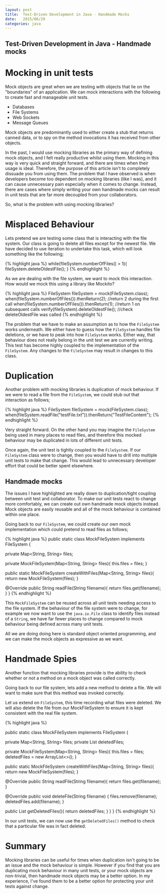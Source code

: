```yaml
---
layout: post
title:  Test-Driven Development in Java - Handmade Mocks
date:   2015/06/29
categories: java
---
```

Test-Driven Development in Java - Handmade mocks
---------------

Mocking in unit tests
=============
Mock objects are great when we are testing with objects that lie on the "boundaries" of an application. We can mock interactions with the following to create fast and manageable unit tests.

* Databases
* File Systems
* Web Sockets
* Message Queues

Mock objects are predominantly used to either create a stub that returns canned data, or to spy on the method invocations it has received from other objects.

In the past, I would use mocking libraries as the primary way of defining mock objects, and I felt really productive whilst using them. Mocking in this way is very quick and straight forward, and there are times when their usage is ideal. Therefore, the purpose of this article isn't to completely dissuade you from using them. The problem that I have observed is when developers become too dependent on mocking libraries (like I was), and it can cause unnecessary pain especially when it comes to change. Instead, there are cases where simply writing your own handmade mocks can result in unit tests that are far more decoupled from your collaborators.

So, what is the problem with using mocking libraries?

Misplaced Behaviour
============
Lets pretend we are testing some class that is interacting with the file system. Our class is going to delete all files except for the newest file. We have decided to use iteration to undertake this task, which will look something like the following;

{% highlight java %}
while(fileSystem.numberOfFiles() > 1){
  fileSystem.deleteOldestFile();
}
{% endhighlight %}

As we are dealing with the file system, we want to mock this interaction. How would we mock this using a library like Mockito?

{% highlight java %}
FileSystem fileSystem = mock(FileSystem.class);
when(fileSystem.numberOfFiles()).thenReturn(2); //return 2 during the first call
when(fileSystem.numberOfFiles()).thenReturn(1); //return 1 on subsequent calls
verify(fileSystem).deleteOldestFile();          //check deleteOldestFile was called
{% endhighlight %}

The problem that we have to make an assumption as to how the `FileSystem` works underneath. We either have to guess how the `FileSystem` handles file deletions, or we have to peak into how `FileSystem` works. Either way, that behaviour does not really belong in the unit test we are currently writing. This test has become highly coupled to the implementation of the `FileSystem`. Any changes to the `FileSystem` may result in changes to this class.

Duplication
===========
Another problem with mocking libraries is duplication of mock behaviour. If we were to read a file from the `FileSystem`, we could stub out that interaction as follows;

{% highlight java %}
FileSystem fileSystem = mock(FileSystem.class);
when(fileSystem.readFile("testFile.txt")).thenReturn("TestFileContent");
{% endhighlight %}

Very straight forward. On the other hand you may imagine the `FileSystem` being used in many places to read files, and therefore this mocked behaviour may be duplicated in lots of different unit tests.

Once again, the unit test is tightly coupled to the `FileSystem`. If our `FileSystem` class were to change, then you would have to drill into multiple unit tests to make that change. This would lead to unnecessary developer effort that could be better spent elsewhere.

Handmade mocks
-------------
The issues I have highlighted are really down to duplication/tight coupling between unit test and collaborator. To make our unit tests react to change more comfortably, we can create out own handmade mock objects instead. Mock objects are easily reusable and all of the mock behaviour is contained within one place.

Going back to our `FileSystem`, we could create our own mock implementation which could pretend to read files as follows;

{% highlight java %}
public static class MockFileSystem implements FileSystem {

  private Map<String, String> files;

  private MockFileSystem(Map<String, String> files){
    this.files = files;
  }

  public static MockFileSystem createWithFiles(Map<String, String> files){
    return new MockFileSystem(files);
  }

  @Override
  public String readFile(String filename){
    return files.get(filename);
  }
}
{% endhighlight %}

This `MockFileSystem` can be reused across all unit tests needing access to the file system. If the behaviour of the file system were to change, for example we now want to use the `java.io.File` class to identify files instead of a `String`, we have far fewer places to change compared to mock behaviour being defined across many unit tests.

All we are doing doing here is standard object oriented programming, and we can make the mock objects as expressive as we want.

Handmade Spies
============
Another function that mocking libraries provide is the ability to check whether or not a method on a mock object was called correctly.

Going back to our file system, lets add a new method to delete a file. We will want to make sure that this method was invoked correctly.

Let us extend on `FileSystem`, this time recording what files were deleted. We will also delete the file from our MockFileSystem to ensure it is kept consistent with the real file system.

{% highlight java %}

public static class MockFileSystem implements FileSystem {

  private Map<String, String> files;
  private List<String> deletedFiles;

  private MockFileSystem(Map<String, String> files){
    this.files = files;
    deletedFiles = new ArrayList<>();
  }

  public static MockFileSystem createWithFiles(Map<String, String> files){
    return new MockFileSystem(files);
  }

  @Override
  public String readFile(String filename){
    return files.get(filename);
  }

  @Override
  public void deleteFile(String filename) {
      files.remove(filename);
      deletedFiles.add(filename);
  }

  public List<String> getDeletedFiles(){
    return deletedFiles;
  }
}
}
{% endhighlight %}

In our unit tests, we can now use the `getDeletedFiles()` method to check that a particular file was in fact deleted.

Summary
====
Mocking libraries can be useful for times when duplication isn't going to be an issue and the mock behaviour is simple. However if you find that you are duplicating mock behaviour in many unit tests, or your mock objects are non-trivial, then handmade mock objects may be a better option. In my experience, I've found them to be a better option for protecting your unit tests against change.
